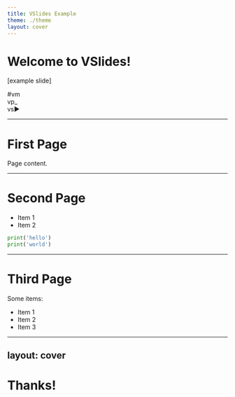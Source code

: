 ```yaml
---
title: VSlides Example
theme: ./theme
layout: cover
---
```


# Welcome to VSlides!

[example slide]

<div class="absolute right-10 bottom-8 inline-grid gap-4 grid-cols-3 transform scale-120">
  <div class="inline-grid place-content-center h-8 w-8 border-1.5 font-mono text-left">
    <div><span>#</span><span class="ml-0.5">vm</span></div>
  </div>
  <div class="inline-block h-8 w-8 border-1.5 rounded font-mono text-left bg-blue-800 border-blue-800 text-white">
    vp_
  </div>
  <div class="inline-block relative h-8 w-8 border-1.5 rounded font-mono bg-yellow-400 border-yellow-400">
    <div class="absolute bottom-0 right-0 opacity-90">vs<span class="ml-0.5">▶</span></div>
  </div>
</div>

---

# First Page

Page content.

---

# Second Page

- Item 1
- Item 2

<div class="w-72 mx-auto px-8 border rounded-lg">

```python
print('hello')
print('world')
```

</div>

---

# Third Page

Some items:

* Item 1
* Item 2
* Item 3

---
layout: cover
---

# Thanks!
